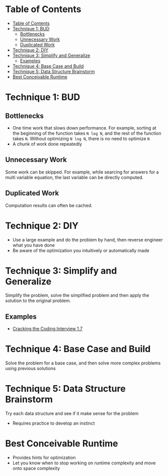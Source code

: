 # Table of Contents

- [Table of Contents](#table-of-contents)
- [Technique 1: BUD](#technique-1-bud)
  - [Bottlenecks](#bottlenecks)
  - [Unnecessary Work](#unnecessary-work)
  - [Duplicated Work](#duplicated-work)
- [Technique 2: DIY](#technique-2-diy)
- [Technique 3: Simplify and Generalize](#technique-3-simplify-and-generalize)
  - [Examples](#examples)
- [Technique 4: Base Case and Build](#technique-4-base-case-and-build)
- [Technique 5: Data Structure Brainstorm](#technique-5-data-structure-brainstorm)
- [Best Conceivable Runtime](#best-conceivable-runtime)

# Technique 1: BUD

## Bottlenecks

- One time work that slows down performance. For example, sorting at the
  beginning of the function takes `N log N`, and the rest of the function takes
  `N`. Without optimizing `N log N`, there is no need to optimize `N`
- A chunk of work done repeatedly

## Unnecessary Work

Some work can be skipped. For example, while searcing for answers for a multi
variable equation, the last variable can be directly computed.

## Duplicated Work

Computation results can often be cached.

# Technique 2: DIY

- Use a large example and do the problem by hand, then reverse engineer what you
  have done
- Be aware of the optimization you intuitively or automatically made

# Technique 3: Simplify and Generalize

Simplify the problem, solve the simplified problem and then apply the solution
to the original problem.

## Examples

- [Cracking the Coding Interview 1.7](../problems/strings-arrays/cci-s1-p7/README.md)

# Technique 4: Base Case and Build

Solve the problem for a base case, and then solve more complex problems using
previous solutions

# Technique 5: Data Structure Brainstorm

Try each data structure and see if it make sense for the problem

- Requires practice to develop an instinct

# Best Conceivable Runtime

- Provides hints for optimization
- Let you know when to stop working on runtime complexity and move onto space
  complexity
